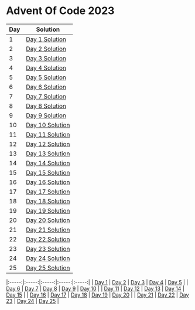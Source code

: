 # Advent Of Code 2023

| Day | Solution |
|-----|----------|
| 1   | [Day 1 Solution](https://github.com/lvainio/Advent-Of-Code-2023/tree/main/solutions/day1) |
| 2   | [Day 2 Solution](https://github.com/lvainio/Advent-Of-Code-2023/tree/main/solutions/day2) |
| 3 | [Day 3 Solution](https://github.com/lvainio/Advent-Of-Code-2023/tree/main/solutions/day3) |
| 4   | [Day 4 Solution](https://github.com/lvainio/Advent-Of-Code-2023/tree/main/solutions/day4) |
| 5   | [Day 5 Solution](https://github.com/lvainio/Advent-Of-Code-2023/tree/main/solutions/day5) |
| 6   | [Day 6 Solution](https://github.com/lvainio/Advent-Of-Code-2023/tree/main/solutions/day6) |
| 7   | [Day 7 Solution](https://github.com/lvainio/Advent-Of-Code-2023/tree/main/solutions/day7) |
| 8   | [Day 8 Solution](https://github.com/lvainio/Advent-Of-Code-2023/tree/main/solutions/day8) |
| 9   | [Day 9 Solution](https://github.com/lvainio/Advent-Of-Code-2023/tree/main/solutions/day9) |
| 10  | [Day 10 Solution](https://github.com/lvainio/Advent-Of-Code-2023/tree/main/solutions/day10) |
| 11  | [Day 11 Solution](https://github.com/lvainio/Advent-Of-Code-2023/tree/main/solutions/day11) |
| 12  | [Day 12 Solution](https://github.com/lvainio/Advent-Of-Code-2023/tree/main/solutions/day12) |
| 13  | [Day 13 Solution](https://github.com/lvainio/Advent-Of-Code-2023/tree/main/solutions/day13) |
| 14  | [Day 14 Solution](https://github.com/lvainio/Advent-Of-Code-2023/tree/main/solutions/day14) |
| 15  | [Day 15 Solution](https://github.com/lvainio/Advent-Of-Code-2023/tree/main/solutions/day15) |
| 16  | [Day 16 Solution](https://github.com/lvainio/Advent-Of-Code-2023/tree/main/solutions/day16) |
| 17  | [Day 17 Solution](https://github.com/lvainio/Advent-Of-Code-2023/tree/main/solutions/day17) |
| 18  | [Day 18 Solution](https://github.com/lvainio/Advent-Of-Code-2023/tree/main/solutions/day18) |
| 19  | [Day 19 Solution](https://github.com/lvainio/Advent-Of-Code-2023/tree/main/solutions/day19) |
| 20  | [Day 20 Solution](https://github.com/lvainio/Advent-Of-Code-2023/tree/main/solutions/day20) |
| 21  | [Day 21 Solution](https://github.com/lvainio/Advent-Of-Code-2023/tree/main/solutions/day21) |
| 22  | [Day 22 Solution](https://github.com/lvainio/Advent-Of-Code-2023/tree/main/solutions/day22) |
| 23  | [Day 23 Solution](https://github.com/lvainio/Advent-Of-Code-2023/tree/main/solutions/day23) |
| 24  | [Day 24 Solution](https://github.com/lvainio/Advent-Of-Code-2023/tree/main/solutions/day24) |
| 25  | [Day 25 Solution](https://github.com/lvainio/Advent-Of-Code-2023/tree/main/solutions/day25) |

|:-----:|:-----:|:-----:|:-----:|:-----:|
| [Day 1]() | [Day 2]() | [Day 3]() | [Day 4]() | [Day 5]() |
| [Day 6]() | [Day 7]() | [Day 8]() | [Day 9]() | [Day 10]() |
| [Day 11]() | [Day 12]() | [Day 13]() | [Day 14]() | [Day 15]() |
| [Day 16]() | [Day 17]() | [Day 18]() | [Day 19]() | [Day 20]() |
| [Day 21]() | [Day 22]() | [Day 23]() | [Day 24]() | [Day 25]() |
